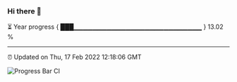 ### Hi there 👋

⏳ Year progress { ███▁▁▁▁▁▁▁▁▁▁▁▁▁▁▁▁▁▁▁▁▁▁▁▁▁▁▁ } 13.02 %

---

⏰ Updated on Thu, 17 Feb 2022 12:18:06 GMT

![Progress Bar CI](https://github.com/liununu/liununu/workflows/Progress%20Bar%20CI/badge.svg)
